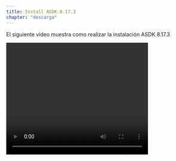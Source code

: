 ```yaml
---
title: Install ASDK 8.17.3
chapter: "descarga"
---
```


El siguiente video muestra como realizar la instalación ASDK 8.17.3

<video width="380" height="300" controls> <source src="https://arandasoftware.sharepoint.com/sites/Documentacion-RepositorioPortalDoc/Documentos%20compartidos/Repositorio%20Portal%20Doc/ASDK%20v8/1.2%20ASDKv8/1.2.1.3%20Descarga%20Fuentes%20e%20Instalacion/1.2.1.3.2%20Install%20ASDK%208.17.3.mp4?App=OneDriveWebVideo" type="video/mp4"> Your browser does not support the video tag. </video>
